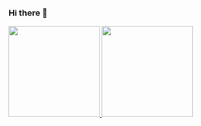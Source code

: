 ### Hi there 👋

<div>
<a href="https://github.com/ThiagoReisFreitas">
<img loading="lazy" height="180em" src="https://github-readme-stats.vercel.app/api/top-langs/?username=ThiagoReisFreitas&layout=compact&langs_count=7&theme=dracula"/>
<img loading="lazy" height="180em" src="https://github-readme-stats.vercel.app/api?username=ThiagoReisFreitas&show_icons=true&theme=dracula&include_all_commits=true&count_private=true"/>
</div>

<!--
**ThiagoReisFreitas/ThiagoReisFreitas** is a ✨ _special_ ✨ repository because its `README.md` (this file) appears on your GitHub profile.

Here are some ideas to get you started:

- 🔭 I’m currently working on ...
- 🌱 I’m currently learning ...
- 👯 I’m looking to collaborate on ...
- 🤔 I’m looking for help with ...
- 💬 Ask me about ...
- 📫 How to reach me: ...
- 😄 Pronouns: ...
- ⚡ Fun fact: ...
-->
